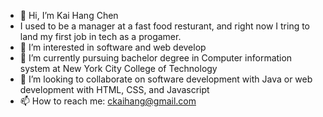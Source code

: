 - 👋 Hi, I’m Kai Hang Chen
- I used to be a manager at a fast food resturant, and right now I tring to land my first job in tech as a progamer.
- 👀 I’m interested in software and web develop
- 🌱 I’m currently pursuing bachelor degree in Computer information system at New York City College of Technology
- 💞️ I’m looking to collaborate on software development with Java or web development with HTML, CSS, and Javascript
- 📫 How to reach me: ckaihang@gmail.com

<!---
KaiHangC/KaiHangC is a ✨ special ✨ repository because its `README.md` (this file) appears on your GitHub profile.
You can click the Preview link to take a look at your changes.
--->
